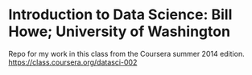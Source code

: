 Introduction to Data Science: Bill Howe; University of Washington
========================

Repo for my work in this class from the Coursera summer 2014 edition.
https://class.coursera.org/datasci-002


